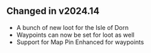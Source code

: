 ## Changed in v2024.14

* A bunch of new loot for the Isle of Dorn
* Waypoints can now be set for loot as well
* Support for Map Pin Enhanced for waypoints

